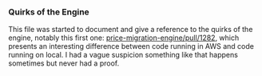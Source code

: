 
### Quirks of the Engine

This file was started to document and give a reference to the quirks of the engine, notably this first one: [price-migration-engine/pull/1282](https://github.com/guardian/price-migration-engine/pull/1282), which presents an interesting difference between code running in AWS and code running on local. I had a vague suspicion something like that happens sometimes but never had a proof.
